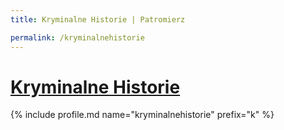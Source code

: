 ```yaml
---
title: Kryminalne Historie | Patromierz

permalink: /kryminalnehistorie
---
```


# [Kryminalne Historie](https://patronite.pl/kryminalnehistorie)

{% include profile.md name="kryminalnehistorie" prefix="k" %}
